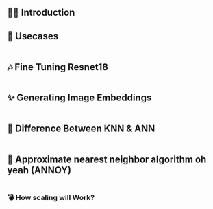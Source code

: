 ## 👨‍🎨 Introduction 


## 📌 Usecases 
```

```


## 🎶 Fine Tuning Resnet18 
```

```

## ✨ Generating Image Embeddings 
```
```

## 🍃 Difference Between KNN & ANN
```
```

## 🚀 Approximate nearest neighbor algorithm oh yeah (ANNOY)
```

```

### 💣 How scaling will Work?
```

```
